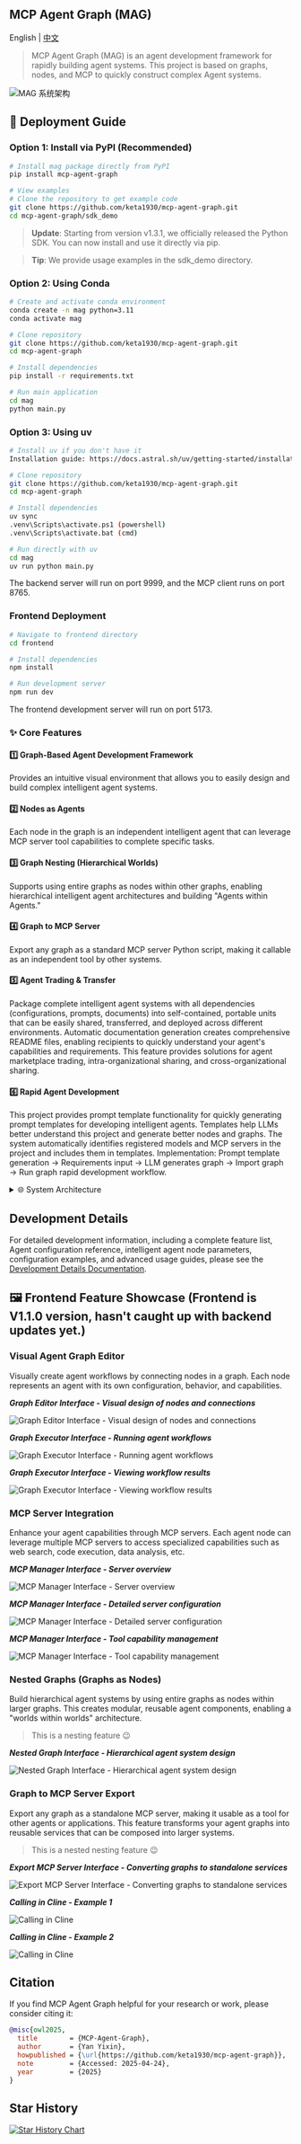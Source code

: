 ## MCP Agent Graph (MAG)

English | [中文](README_ZH.md)

> MCP Agent Graph (MAG) is an agent development framework for rapidly building agent systems. This project is based on graphs, nodes, and MCP to quickly construct complex Agent systems.

![MAG 系统架构](appendix/image_en.png)


## 🚀 Deployment Guide

### Option 1: Install via PyPI (Recommended)

```bash
# Install mag package directly from PyPI
pip install mcp-agent-graph

# View examples
# Clone the repository to get example code
git clone https://github.com/keta1930/mcp-agent-graph.git
cd mcp-agent-graph/sdk_demo
```

> **Update**: Starting from version v1.3.1, we officially released the Python SDK. You can now install and use it directly via pip.

> **Tip**: We provide usage examples in the sdk_demo directory.

### Option 2: Using Conda

```bash
# Create and activate conda environment
conda create -n mag python=3.11
conda activate mag

# Clone repository
git clone https://github.com/keta1930/mcp-agent-graph.git
cd mcp-agent-graph

# Install dependencies
pip install -r requirements.txt

# Run main application
cd mag
python main.py
```

### Option 3: Using uv

```bash
# Install uv if you don't have it
Installation guide: https://docs.astral.sh/uv/getting-started/installation/

# Clone repository
git clone https://github.com/keta1930/mcp-agent-graph.git
cd mcp-agent-graph

# Install dependencies
uv sync
.venv\Scripts\activate.ps1 (powershell)
.venv\Scripts\activate.bat (cmd)

# Run directly with uv
cd mag
uv run python main.py
```

The backend server will run on port 9999, and the MCP client runs on port 8765.

### Frontend Deployment

```bash
# Navigate to frontend directory
cd frontend

# Install dependencies
npm install

# Run development server
npm run dev
```

The frontend development server will run on port 5173.

### ✨ Core Features

#### 1️⃣ Graph-Based Agent Development Framework
Provides an intuitive visual environment that allows you to easily design and build complex intelligent agent systems.

#### 2️⃣ Nodes as Agents
Each node in the graph is an independent intelligent agent that can leverage MCP server tool capabilities to complete specific tasks.

#### 3️⃣ Graph Nesting (Hierarchical Worlds)
Supports using entire graphs as nodes within other graphs, enabling hierarchical intelligent agent architectures and building "Agents within Agents."

#### 4️⃣ Graph to MCP Server
Export any graph as a standard MCP server Python script, making it callable as an independent tool by other systems.

#### 5️⃣ Agent Trading & Transfer
Package complete intelligent agent systems with all dependencies (configurations, prompts, documents) into self-contained, portable units that can be easily shared, transferred, and deployed across different environments. Automatic documentation generation creates comprehensive README files, enabling recipients to quickly understand your agent's capabilities and requirements. This feature provides solutions for agent marketplace trading, intra-organizational sharing, and cross-organizational sharing.

#### 6️⃣ Rapid Agent Development
This project provides prompt template functionality for quickly generating prompt templates for developing intelligent agents. Templates help LLMs better understand this project and generate better nodes and graphs. The system automatically identifies registered models and MCP servers in the project and includes them in templates.
Implementation: Prompt template generation → Requirements input → LLM generates graph → Import graph → Run graph rapid development workflow.

<details>
<summary>🌐 System Architecture</summary>

MAG follows a HOST-CLIENT-SERVER architecture:
- **HOST**: Central service that manages graph execution and coordinates communication between components
- **CLIENT**: MCP client that interacts with MCP servers
- **SERVER**: MCP servers that provide specialized tools and functionality

```
HOST  → CLIENT  → SERVER 
(Graph) → (Agent) <==> (MCP Server)
```
</details>

## Development Details

For detailed development information, including a complete feature list, Agent configuration reference, intelligent agent node parameters, configuration examples, and advanced usage guides, please see the [Development Details Documentation](appendix/intro.md).

## 🖼️ Frontend Feature Showcase (Frontend is V1.1.0 version, hasn't caught up with backend updates yet.)

### Visual Agent Graph Editor

Visually create agent workflows by connecting nodes in a graph. Each node represents an agent with its own configuration, behavior, and capabilities.

***Graph Editor Interface - Visual design of nodes and connections***

![Graph Editor Interface - Visual design of nodes and connections](appendix/img_3.png)

***Graph Executor Interface - Running agent workflows***

![Graph Executor Interface - Running agent workflows](appendix/img_6.png)

***Graph Executor Interface - Viewing workflow results***

![Graph Executor Interface - Viewing workflow results](appendix/img_7.png)

### MCP Server Integration

Enhance your agent capabilities through MCP servers. Each agent node can leverage multiple MCP servers to access specialized capabilities such as web search, code execution, data analysis, etc.

***MCP Manager Interface - Server overview***

![MCP Manager Interface - Server overview](appendix/img.png)

***MCP Manager Interface - Detailed server configuration***

![MCP Manager Interface - Detailed server configuration](appendix/img_1.png)

***MCP Manager Interface - Tool capability management***

![MCP Manager Interface - Tool capability management](appendix/img_2.png)

### Nested Graphs (Graphs as Nodes)

Build hierarchical agent systems by using entire graphs as nodes within larger graphs. This creates modular, reusable agent components, enabling a "worlds within worlds" architecture.

> This is a nesting feature 😉

***Nested Graph Interface - Hierarchical agent system design***

![Nested Graph Interface - Hierarchical agent system design](appendix/img_4.png)

### Graph to MCP Server Export

Export any graph as a standalone MCP server, making it usable as a tool for other agents or applications. This feature transforms your agent graphs into reusable services that can be composed into larger systems.

> This is a nested nesting feature 😉

***Export MCP Server Interface - Converting graphs to standalone services***

![Export MCP Server Interface - Converting graphs to standalone services](appendix/img_5.png)

***Calling in Cline - Example 1***

![Calling in Cline](appendix/img_8.png)

***Calling in Cline - Example 2***

![Calling in Cline](appendix/img_9.png)

## Citation

If you find MCP Agent Graph helpful for your research or work, please consider citing it:

```bibtex
@misc{owl2025,
  title        = {MCP-Agent-Graph},
  author       = {Yan Yixin},
  howpublished = {\url{https://github.com/keta1930/mcp-agent-graph}},
  note         = {Accessed: 2025-04-24},
  year         = {2025}
}
```

## Star History

[![Star History Chart](https://api.star-history.com/svg?repos=keta1930/mcp-agent-graph&type=Date)](https://www.star-history.com/#keta1930/mcp-agent-graph&Date)